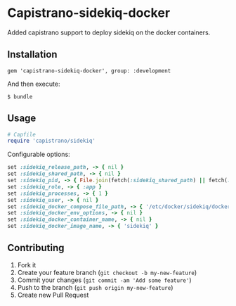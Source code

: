 # Capistrano-sidekiq-docker

Added capistrano support to deploy sidekiq on the docker containers.

## Installation

    gem 'capistrano-sidekiq-docker', group: :development

And then execute:

    $ bundle


## Usage
```ruby
# Capfile
require 'capistrano/sidekiq'
```


Configurable options:

```ruby
set :sidekiq_release_path, -> { nil }
set :sidekiq_shared_path, -> { nil }
set :sidekiq_pid, -> { File.join(fetch(:sidekiq_shared_path) || fetch(:shared_path), 'tmp', 'pids', 'sidekiq.pid') }
set :sidekiq_role, -> { :app }
set :sidekiq_processes, -> { 1 }
set :sidekiq_user, -> { nil }
set :sidekiq_docker_compose_file_path, -> { '/etc/docker/sidekiq/docker-compose.yml' }
set :sidekiq_docker_env_options, -> { nil }
set :sidekiq_docker_container_name, -> { nil }
set :sidekiq_docker_image_name, -> { 'sidekiq' }
```

## Contributing

1. Fork it
2. Create your feature branch (`git checkout -b my-new-feature`)
3. Commit your changes (`git commit -am 'Add some feature'`)
4. Push to the branch (`git push origin my-new-feature`)
5. Create new Pull Request
